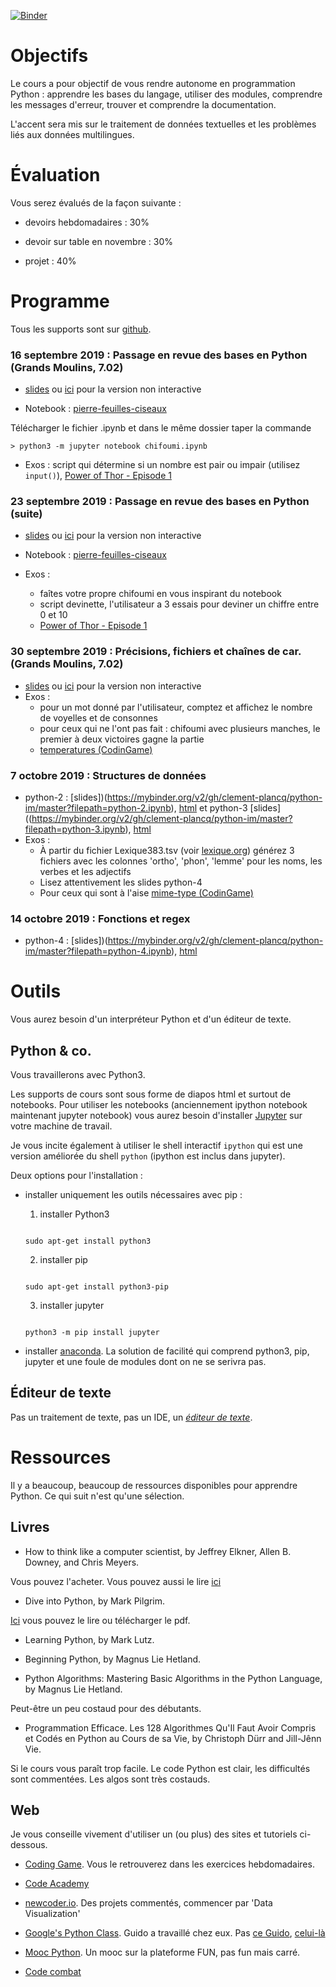 [![Binder](https://mybinder.org/badge.svg)](https://mybinder.org/v2/gh/clement-plancq/python-im/master)


# Objectifs



Le cours a pour objectif de vous rendre autonome en programmation Python : apprendre les bases du langage, utiliser des modules, comprendre les messages d'erreur, trouver et comprendre la documentation.


L'accent sera mis sur le traitement de données textuelles et les problèmes liés aux données multilingues.



# Évaluation



Vous serez évalués de la façon suivante :



* devoirs hebdomadaires : 30%

* devoir sur table en novembre : 30%

* projet : 40%



# Programme



Tous les supports sont sur [github](https://github.com/clement-plancq/python-im).



### 16 septembre 2019 : Passage en revue des bases en Python (Grands Moulins, 7.02)


  * [slides](https://mybinder.org/v2/gh/clement-plancq/python-im/master?filepath=python-1.ipynb) ou [ici](https://clement-plancq.github.io/python-im/python-1.html) pour la version non interactive

  * Notebook : [pierre-feuilles-ciseaux](https://clement-plancq.github.io/python-im/chifoumi.ipynb)

  Télécharger le fichier .ipynb et dans le même dossier taper la commande

  `> python3 -m jupyter notebook chifoumi.ipynb`

  * Exos : script qui détermine si un nombre est pair ou impair (utilisez `input()`), [Power of Thor - Episode 1](https://www.codingame.com/training/easy/power-of-thor-episode-1)

### 23 septembre 2019 : Passage en revue des bases en Python (suite)
  * [slides](https://mybinder.org/v2/gh/clement-plancq/python-im/master?filepath=python-1.ipynb) ou [ici](https://clement-plancq.github.io/python-im/python-1.html) pour la version non interactive

  * Notebook : [pierre-feuilles-ciseaux](https://clement-plancq.github.io/python-im/chifoumi.ipynb)

  * Exos : 
    - faîtes votre propre chifoumi en vous inspirant du notebook
	- script devinette, l'utilisateur a 3 essais pour deviner un chiffre entre 0 et 10
	- [Power of Thor - Episode 1](https://www.codingame.com/training/easy/power-of-thor-episode-1)



### 30 septembre 2019 : Précisions, fichiers et chaînes de car. (Grands Moulins, 7.02)
  * [slides](https://mybinder.org/v2/gh/clement-plancq/python-im/master?filepath=python-2.ipynb) ou [ici](https://clement-plancq.github.io/python-im/python-2.html) pour la version non interactive
  * Exos :  
    - pour un mot donné par l'utilisateur, comptez et affichez le nombre de voyelles et de consonnes
    - pour ceux qui ne l'ont pas fait : chifoumi avec plusieurs manches, le premier à deux victoires gagne la partie
    - [temperatures (CodinGame)](https://www.codingame.com/ide/puzzle/temperatures)

### 7 octobre 2019 : Structures de données
  * python-2 : [slides])(https://mybinder.org/v2/gh/clement-plancq/python-im/master?filepath=python-2.ipynb), [html](https://clement-plancq.github.io/python-im/python-2.html) et python-3 [slides]((https://mybinder.org/v2/gh/clement-plancq/python-im/master?filepath=python-3.ipynb), [html](https://clement-plancq.github.io/python-im/python-3.html)
  * Exos : 
    * À partir du fichier Lexique383.tsv (voir [lexique.org](http://www.lexique.org/)) générez 3 fichiers avec les colonnes 'ortho', 'phon', 'lemme' pour les noms, les verbes et les adjectifs
    * Lisez attentivement les slides python-4
    * Pour ceux qui sont à l'aise [mime-type (CodinGame)](https://www.codingame.com/training/easy/mime-type)

### 14 octobre 2019 : Fonctions et regex
 * python-4 : [slides])(https://mybinder.org/v2/gh/clement-plancq/python-im/master?filepath=python-4.ipynb), [html](https://clement-plancq.github.io/python-im/python-4.html)

# Outils



Vous aurez besoin d'un interpréteur Python et d'un éditeur de texte.



## Python & co.

Vous travaillerons avec Python3.



Les supports de cours sont sous forme de diapos html et surtout de notebooks. Pour utiliser les notebooks (anciennement ipython notebook maintenant jupyter notebook) vous aurez besoin d'installer [Jupyter](http://jupyter.org/) sur votre machine de travail.

Je vous incite également à utiliser le shell interactif `ipython` qui est une version améliorée du shell `python` (ipython est inclus dans jupyter).





Deux options pour l'installation :



* installer uniquement les outils nécessaires avec pip :

	1. installer Python3

	```

	sudo apt-get install python3

	```



	2. installer pip

	```

	sudo apt-get install python3-pip

	```



	3. installer jupyter

	```

	python3 -m pip install jupyter

	```



* installer [anaconda](https://www.continuum.io/downloads). La solution de facilité qui comprend python3, pip, jupyter et une foule de modules dont on ne se serivra pas.





## Éditeur de texte

Pas un traitement de texte, pas un IDE, un *[éditeur de texte](https://fr.wikipedia.org/wiki/%C3%89diteur_de_texte)*.



# Ressources



Il y a beaucoup, beaucoup de ressources disponibles pour apprendre Python. Ce qui suit n'est qu'une sélection.



## Livres



* How to think like a computer scientist, by Jeffrey Elkner, Allen B. Downey, and Chris Meyers.

Vous pouvez l'acheter. Vous pouvez aussi le lire [ici](http://openbookproject.net/thinkcs/python/english3e/)

* Dive into Python, by Mark Pilgrim.

[Ici](http://www.diveintopython3.net/) vous pouvez le lire ou télécharger le pdf.

* Learning Python, by Mark Lutz.

* Beginning Python, by Magnus Lie Hetland.

* Python Algorithms: Mastering Basic Algorithms in the Python Language, by Magnus Lie Hetland.

Peut-être un peu costaud pour des débutants.

* Programmation Efficace. Les 128 Algorithmes Qu'Il Faut Avoir Compris et Codés en Python au Cours de sa Vie, by Christoph Dürr and Jill-Jênn Vie.

Si le cours vous paraît trop facile. Le code Python est clair, les difficultés sont commentées. Les algos sont très costauds.



## Web


Je vous conseille vivement d'utiliser un (ou plus) des sites et tutoriels ci-dessous.



* [Coding Game](https://www.codingame.com/home). Vous le retrouverez dans les exercices hebdomadaires.

* [Code Academy](https://www.codecademy.com/fr/learn/python)

* [newcoder.io](http://newcoder.io/). Des projets commentés, commencer par 'Data Visualization'

* [Google's Python Class](https://developers.google.com/edu/python/). Guido a travaillé chez eux. Pas [ce Guido](http://vignette2.wikia.nocookie.net/pixar/images/1/10/Guido.png/revision/latest?cb=20140314012724), [celui-là](https://en.wikipedia.org/wiki/Guido_van_Rossum#/media/File:Guido_van_Rossum_OSCON_2006.jpg)

* [Mooc Python](https://www.fun-mooc.fr/courses/course-v1:UCA+107001+session02/about). Un mooc sur la plateforme FUN, pas fun mais carré.

* [Code combat](https://codecombat.com/)
